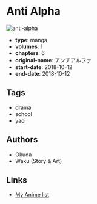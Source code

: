 # Anti Alpha

![anti-alpha](https://cdn.myanimelist.net/images/manga/3/225016.jpg)

-   **type**: manga
-   **volumes**: 1
-   **chapters**: 6
-   **original-name**: アンチアルファ
-   **start-date**: 2018-10-12
-   **end-date**: 2018-10-12

## Tags

-   drama
-   school
-   yaoi

## Authors

-   Okuda
-   Waku (Story & Art)

## Links

-   [My Anime list](https://myanimelist.net/manga/120230/Anti_Alpha)

